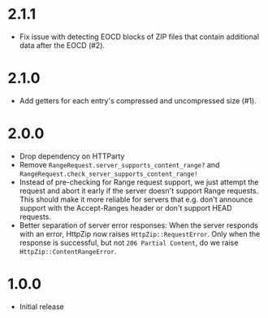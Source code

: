 # 2.1.1
* Fix issue with detecting EOCD blocks of ZIP files that contain additional data after the EOCD (#2).

# 2.1.0
* Add getters for each entry's compressed and uncompressed size (#1).

# 2.0.0
* Drop dependency on HTTParty
* Remove `RangeRequest.server_supports_content_range?` and `RangeRequest.check_server_supports_content_range!`
* Instead of pre-checking for Range request support, we just attempt the request and abort it early if the server doesn't support Range requests. This should make it more reliable for servers that e.g. don't announce support with the Accept-Ranges header or don't support HEAD requests.
* Better separation of server error responses: When the server responds with an error, HttpZip now raises `HttpZip::RequestError`. Only when the response is successful, but not `206 Partial Content`, do we raise `HttpZip::ContentRangeError`.

# 1.0.0
* Initial release
